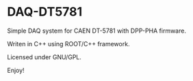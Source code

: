 # DAQ-DT5781
Simple DAQ system for CAEN DT-5781 with DPP-PHA firmware.

Writen in C++ using ROOT/C++ framework.

Licensed under GNU/GPL. 

Enjoy!
